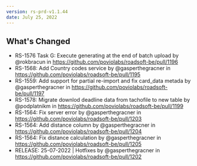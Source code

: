 ```yaml
---
version: rs-prd-v1.1.44
date: July 25, 2022
---
```


## What's Changed
* RS-1576 Task G: Execute generating at the end of batch upload by @rokbracun in https://github.com/poviolabs/roadsoft-be/pull/1196
* RS-1568: Add Country codes service by @gasperthegracner in https://github.com/poviolabs/roadsoft-be/pull/1195
* RS-1559: Add support for partial re-import and fix card_data metada by @gasperthegracner in https://github.com/poviolabs/roadsoft-be/pull/1197
* RS-1578: Migrate downlod deadline data from tachofile to new table by @podplatnikm in https://github.com/poviolabs/roadsoft-be/pull/1199
* RS-1564: Fix server error by @gasperthegracner in https://github.com/poviolabs/roadsoft-be/pull/1203
* RS-1564: Add distance column by @gasperthegracner in https://github.com/poviolabs/roadsoft-be/pull/1204
* RS-1564: Fix distance calculation by @gasperthegracner in https://github.com/poviolabs/roadsoft-be/pull/1205
* RELEASE: 25-07-2022 | Hotfixes by @gasperthegracner in https://github.com/poviolabs/roadsoft-be/pull/1202